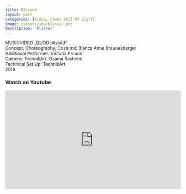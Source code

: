 ```yaml
---
title: Blissed
layout: post
categories: [Video, Caves Full Of Light]
image: /assets/img/blissed.png
description: "Blissed"
---
```


MUSICVIDEO „QUOD blissed“  
Concept, Choreography, Costume: Bianca Anne Braunesberger  
Additional Performer: Victoria Primus  
Camera: TechnikArt, Osama Rasheed  
Technical Set Up: TechnikArt  
2019  


### Watch on Youtube
<iframe width="560" height="315" src="https://www.youtube.com/embed/Z_ROFI-RR8g" title="YouTube video player" frameborder="0" allow="accelerometer; autoplay; clipboard-write; encrypted-media; gyroscope; picture-in-picture" allowfullscreen></iframe>
